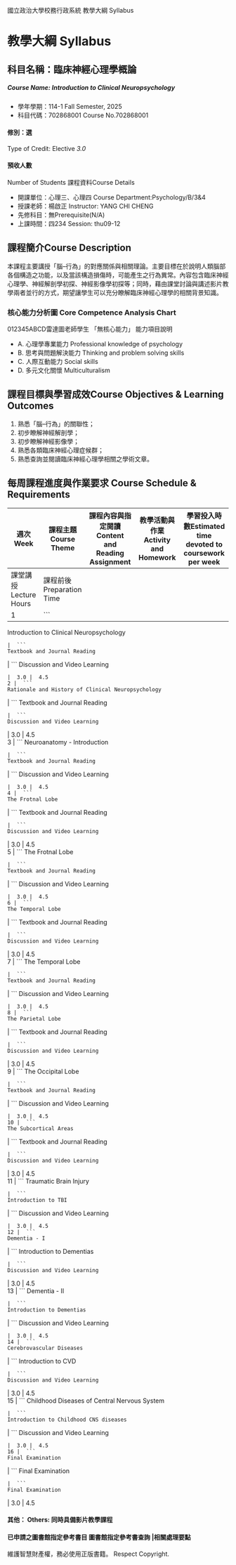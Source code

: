 國立政治大學校務行政系統 教學大綱 Syllabus
# 教學大綱 Syllabus
##  科目名稱：臨床神經心理學概論
#####  Course Name: Introduction to Clinical Neuropsychology
  * 學年學期：114-1 Fall Semester, 2025 
  * 科目代碼：702868001 Course No.702868001
#### 修別：選
Type of Credit: Elective 
_3.0_
#### 預收人數
Number of Students
課程資料Course Details
  * 開課單位：心理三、心理四 Course Department:Psychology/B/3&4 
  * 授課老師：楊啟正 Instructor: YANG CHI CHENG 
  * 先修科目：無Prerequisite(N/A)
  * 上課時間：四234 Session: thu09-12
##  課程簡介Course Description
本課程主要講授「腦–行為」的對應關係與相關理論。主要目標在於說明人類腦部各個構造之功能，以及當該構造損傷時，可能產生之行為異常。內容包含臨床神經心理學、神經解剖學初探、神經影像學初探等；同時，藉由課堂討論與講述影片教學兩者並行的方式，期望讓學生可以充分瞭解臨床神經心理學的相關背景知識。
###  核心能力分析圖 Core Competence Analysis Chart
012345ABCD雷達圖老師學生
「無核心能力」 
能力項目說明
  * A. 心理學專業能力 Professional knowledge of psychology
  * B. 思考與問題解決能力 Thinking and problem solving skills
  * C. 人際互動能力 Social skills
  * D. 多元文化關懷 Multiculturalism
##  課程目標與學習成效Course Objectives & Learning Outcomes 
1. 熟悉「腦–行為」的關聯性；
2. 初步瞭解神經解剖學；
3. 初步瞭解神經影像學；
4. 熟悉各類臨床神經心理症候群；
5. 熟悉查詢並閱讀臨床神經心理學相關之學術文章。
##  每周課程進度與作業要求 Course Schedule & Requirements
週次Week | 課程主題Course Theme | 課程內容與指定閱讀Content and Reading Assignment | 教學活動與作業Activity and Homework | 學習投入時數Estimated time devoted to coursework per week  
---|---|---|---|---  
課堂講授Lecture Hours | 課程前後Preparation Time  
1 |  ```
Introduction to Clinical Neuropsychology
```
|  ```
Textbook and Journal Reading
```
|  ```
Discussion and Video Learning
```
|  3.0 |  4.5  
2 |  ```
Rationale and History of Clinical Neuropsychology
```
|  ```
Textbook and Journal Reading
```
|  ```
Discussion and Video Learning
```
|  3.0 |  4.5  
3 |  ```
Neuroanatomy - Introduction
```
|  ```
Textbook and Journal Reading
```
|  ```
Discussion and Video Learning
```
|  3.0 |  4.5  
4 |  ```
The Frotnal Lobe
```
|  ```
Textbook and Journal Reading
```
|  ```
Discussion and Video Learning
```
|  3.0 |  4.5  
5 |  ```
The Frotnal Lobe
```
|  ```
Textbook and Journal Reading
```
|  ```
Discussion and Video Learning
```
|  3.0 |  4.5  
6 |  ```
The Temporal Lobe
```
|  ```
Textbook and Journal Reading
```
|  ```
Discussion and Video Learning
```
|  3.0 |  4.5  
7 |  ```
The Temporal Lobe
```
|  ```
Textbook and Journal Reading
```
|  ```
Discussion and Video Learning
```
|  3.0 |  4.5  
8 |  ```
The Parietal Lobe
```
|  ```
Textbook and Journal Reading
```
|  ```
Discussion and Video Learning
```
|  3.0 |  4.5  
9 |  ```
The Occipital Lobe
```
|  ```
Textbook and Journal Reading
```
|  ```
Discussion and Video Learning
```
|  3.0 |  4.5  
10 |  ```
The Subcortical Areas
```
|  ```
Textbook and Journal Reading
```
|  ```
Discussion and Video Learning
```
|  3.0 |  4.5  
11 |  ```
Traumatic Brain Injury
```
|  ```
Introduction to TBI
```
|  ```
Discussion and Video Learning
```
|  3.0 |  4.5  
12 |  ```
Dementia - I
```
|  ```
Introduction to Dementias
```
|  ```
Discussion and Video Learning
```
|  3.0 |  4.5  
13 |  ```
Dementia - II
```
|  ```
Introduction to Dementias
```
|  ```
Discussion and Video Learning
```
|  3.0 |  4.5  
14 |  ```
Cerebrovascular Diseases
```
|  ```
Introduction to CVD
```
|  ```
Discussion and Video Learning
```
|  3.0 |  4.5  
15 |  ```
Childhood Diseases of Central Nervous System
```
|  ```
Introduction to Childhood CNS diseases
```
|  ```
Discussion and Video Learning
```
|  3.0 |  4.5  
16 |  ```
Final Examination
```
|  ```
Final Examination
```
|  ```
Final Examination
```
|  3.0 |  4.5  
####  其他： Others: 同時具備影片教學課程 
####  已申請之圖書館指定參考書目  圖書館指定參考書查詢 |相關處理要點
維護智慧財產權，務必使用正版書籍。 Respect Copyright.